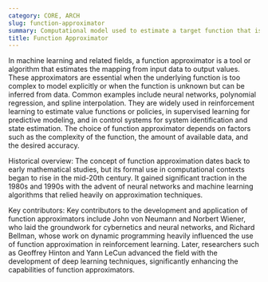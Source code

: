 ```yaml
---
category: CORE, ARCH
slug: function-approximator
summary: Computational model used to estimate a target function that is generally complex or unknown, often applied in machine learning and control systems.
title: Function Approximator
---
```


In machine learning and related fields, a function approximator is a tool or algorithm that estimates the mapping from input data to output values. These approximators are essential when the underlying function is too complex to model explicitly or when the function is unknown but can be inferred from data. Common examples include neural networks, polynomial regression, and spline interpolation. They are widely used in reinforcement learning to estimate value functions or policies, in supervised learning for predictive modeling, and in control systems for system identification and state estimation. The choice of function approximator depends on factors such as the complexity of the function, the amount of available data, and the desired accuracy.

Historical overview: The concept of function approximation dates back to early mathematical studies, but its formal use in computational contexts began to rise in the mid-20th century. It gained significant traction in the 1980s and 1990s with the advent of neural networks and machine learning algorithms that relied heavily on approximation techniques.

Key contributors: Key contributors to the development and application of function approximators include John von Neumann and Norbert Wiener, who laid the groundwork for cybernetics and neural networks, and Richard Bellman, whose work on dynamic programming heavily influenced the use of function approximation in reinforcement learning. Later, researchers such as Geoffrey Hinton and Yann LeCun advanced the field with the development of deep learning techniques, significantly enhancing the capabilities of function approximators.